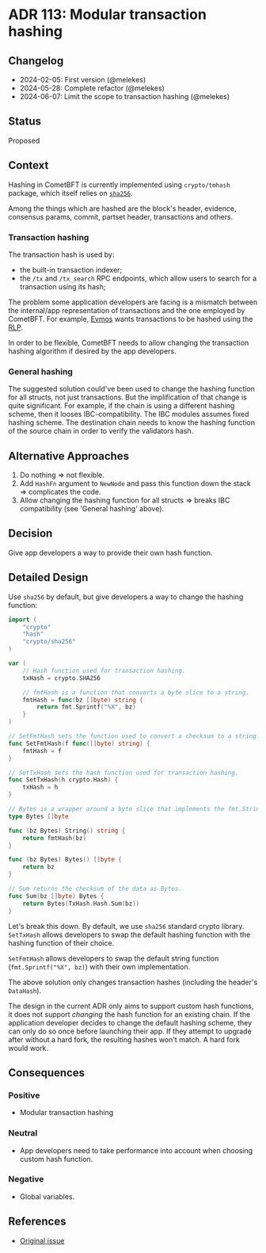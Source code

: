 # ADR 113: Modular transaction hashing

## Changelog

- 2024-02-05: First version (@melekes)
- 2024-05-28: Complete refactor (@melekes)
- 2024-06-07: Limit the scope to transaction hashing (@melekes)

## Status

Proposed

## Context

Hashing in CometBFT is currently implemented using `crypto/tmhash`
package, which itself relies on [`sha256`](https://pkg.go.dev/crypto/sha256).

Among the things which are hashed are the block's header, evidence, consensus
params, commit, partset header, transactions and others.

### Transaction hashing

The transaction hash is used by:

- the built-in transaction indexer;
- the `/tx` and `/tx_search` RPC endpoints, which allow users
to search for a transaction using its hash;

The problem some application developers are facing is a mismatch between the
internal/app representation of transactions and the one employed by CometBFT. For
example, [Evmos](https://evmos.org/) wants transactions to be hashed using
the [RLP][rlp].

In order to be flexible, CometBFT needs to allow changing the transaction
hashing algorithm if desired by the app developers.

### General hashing

The suggested solution could've been used to change the hashing function for
all structs, not just transactions. But the implification of that change is
quite significant. For example, if the chain is using a different hashing
scheme, then it looses IBC-compatibility. The IBC modules assumes fixed hashing
scheme. The destination chain needs to know the hashing function of the source
chain in order to verify the validators hash.

## Alternative Approaches

1. Do nothing => not flexible.
2. Add `HashFn` argument to `NewNode` and pass this function down the stack =>
   complicates the code.
3. Allow changing the hashing function for all structs => breaks IBC
   compatibility (see 'General hashing' above).

## Decision

Give app developers a way to provide their own hash function.

## Detailed Design

Use `sha256` by default, but give developers a way to change the hashing function:

```go
import (
	"crypto"
	"hash"
	"crypto/sha256"
)

var (
    // Hash function used for transaction hashing.
    txHash = crypto.SHA256

    // fmtHash is a function that converts a byte slice to a string.
    fmtHash = func(bz []byte) string {
        return fmt.Sprintf("%X", bz)
    }
)

// SetFmtHash sets the function used to convert a checksum to a string.
func SetFmtHash(f func([]byte) string) {
    fmtHash = f
}

// SetTxHash sets the hash function used for transaction hashing.
func SetTxHash(h crypto.Hash) {
    txHash = h
}

// Bytes is a wrapper around a byte slice that implements the fmt.Stringer.
type Bytes []byte

func (bz Bytes) String() string {
    return fmtHash(bz)
}

func (bz Bytes) Bytes() []byte {
    return bz
}

// Sum returns the checksum of the data as Bytes.
func Sum(bz []byte) Bytes {
	return Bytes(TxHash.Hash.Sum(bz))
}
```

Let's break this down. By default, we use `sha256` standard crypto library.
`SetTxHash` allows developers to swap the default hashing function
with the hashing function of their choice.

`SetFmtHash` allows developers to swap the default string function
(`fmt.Sprintf("%X", bz)`) with their own implementation.

The above solution only changes transaction hashes (including the header's
`DataHash`).

The design in the current ADR only aims to support custom hash functions,
it does not support _changing_ the hash function for an existing chain.
If the application developer decides to change the default hashing scheme, they
can only do so once before launching their app. If they attempt to upgrade
after without a hard fork, the resulting hashes won't match. A hard fork would
work.

## Consequences

### Positive

- Modular transaction hashing

### Neutral

- App developers need to take performance into account when choosing custom
  hash function.

### Negative

- Global variables.

## References

- [Original issue](https://github.com/tendermint/tendermint/issues/6539)

[rlp]: https://ethereum.org/developers/docs/data-structures-and-encoding/rlp
